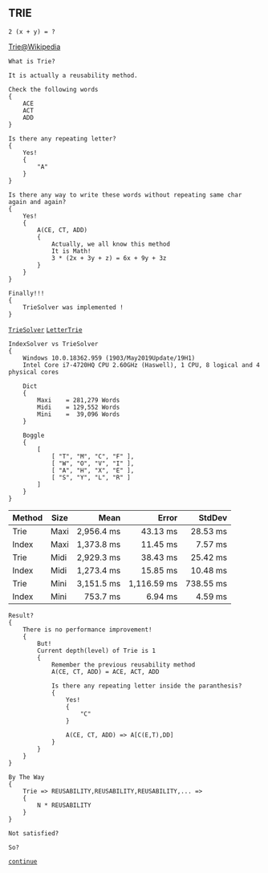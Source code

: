 ## TRIE
```
2 (x + y) = ?
```
[Trie@Wikipedia](https://en.wikipedia.org/wiki/Trie)
```
What is Trie?

It is actually a reusability method.

Check the following words
{
    ACE
    ACT
    ADD
}

Is there any repeating letter?
{
    Yes!
    {
        "A"
    }
}

Is there any way to write these words without repeating same char again and again?
{
    Yes!
    {
        A(CE, CT, ADD)
        {
            Actually, we all know this method
            It is Math!            
            3 * (2x + 3y + z) = 6x + 9y + 3z
        }
    }
}

Finally!!!
{
    TrieSolver was implemented !
}

```
[`TrieSolver`](https://github.com/tafo/BoggleSolver/blob/TrieSolver/BoggleSolver.Library/TrieSolver.cs)
[`LetterTrie`](https://github.com/tafo/BoggleSolver/blob/TrieSolver/BoggleSolver.Library/LetterTrie.cs)
```
IndexSolver vs TrieSolver
{
    Windows 10.0.18362.959 (1903/May2019Update/19H1)
    Intel Core i7-4720HQ CPU 2.60GHz (Haswell), 1 CPU, 8 logical and 4 physical cores

    Dict
    {
        Maxi    = 281,279 Words
        Midi    = 129,552 Words
        Mini    =  39,096 Words    
    }

    Boggle
    {
        [
            [ "T", "M", "C", "F" ],
            [ "W", "O", "V", "I" ],
            [ "A", "H", "X", "E" ],
            [ "S", "Y", "L", "R" ]
        ]
    }
}
```
| Method | Size |       Mean |       Error |    StdDev |
|------- |----- |-----------:|------------:|----------:|
|   Trie | Maxi | 2,956.4 ms |    43.13 ms |  28.53 ms |
|  Index | Maxi | 1,373.8 ms |    11.45 ms |   7.57 ms |
|   Trie | Midi | 2,929.3 ms |    38.43 ms |  25.42 ms |
|  Index | Midi | 1,273.4 ms |    15.85 ms |  10.48 ms |
|   Trie | Mini | 3,151.5 ms | 1,116.59 ms | 738.55 ms |
|  Index | Mini |   753.7 ms |     6.94 ms |   4.59 ms |
```
Result?
{
    There is no performance improvement!
    {
        But!
        Current depth(level) of Trie is 1
        {
            Remember the previous reusability method
            A(CE, CT, ADD) = ACE, ACT, ADD

            Is there any repeating letter inside the paranthesis?
            {
                Yes!
                {
                    "C"                    
                }  

                A(CE, CT, ADD) => A[C(E,T),DD]
            }
        }
    }    
}

By The Way
{
    Trie => REUSABILITY,REUSABILITY,REUSABILITY,... => 
    {
        N * REUSABILITY
    }
}
```

```
Not satisfied?

So?
```

[`continue`](https://github.com/tafo/BoggleSolver)
